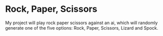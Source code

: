 # Rock, Paper, Scissors

My project will play rock paper scissors against an ai, which will randomly generate one of the five options: Rock, Paper, Scissors, Lizard  and Spock.
